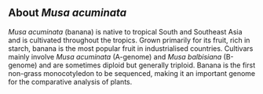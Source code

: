 About *Musa acuminata*
----------------------

*Musa acuminata* (banana) is native to tropical South and Southeast Asia
and is cultivated throughout the tropics. Grown primarily for its fruit,
rich in starch, banana is the most popular fruit in industrialised
countries. Cultivars mainly involve *Musa acuminata* (A-genome) and
*Musa balbisiana* (B-genome) and are sometimes diploid but generally
triploid. Banana is the first non-grass monocotyledon to be sequenced,
making it an important genome for the comparative analysis of plants.
